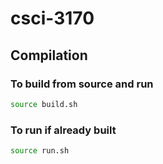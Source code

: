 # csci-3170
## Compilation
### To build from source and run
```bash
source build.sh
```
### To run if already built
```bash
source run.sh
```

